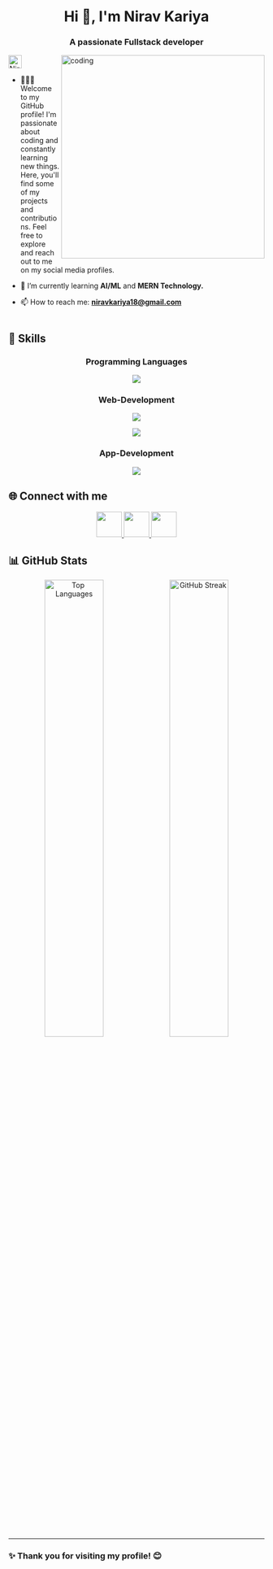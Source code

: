 <h1 align="center">Hi 👋, I'm Nirav Kariya</h1>
<h3 align="center">A passionate Fullstack developer</h3>
<img align="right" alt="coding" width="400px" src="https://cdn.dribbble.com/users/1162077/screenshots/3848914/programmer.gif">
<p align="left"> <img src="https://komarev.com/ghpvc/?username=niravkariya08&label=Profile%20views&color=0e75b6&style=flat" alt="NiravKariya" height="26"/> </p>

- 👨🏼‍💼 Welcome to my GitHub profile! I'm passionate about coding and constantly learning new things. Here, you'll find some of my projects and contributions. Feel free to explore and reach out to me on my social media profiles.

- 🌱 I’m currently learning **AI/ML** and **MERN Technology.**
 
- 📫 How to reach me: **niravkariya18@gmail.com**


 <img height="1" />
<h2 align="left">🚀 Skills</h2>

<h3 align="center">Programming Languages</h3>
<p align="center">
  <a href="https://skillicons.dev">
    <img src="https://skillicons.dev/icons?i=c,java,js,python,dart,php" />
  </a>
</p>

<h3 align="center">Web-Development</h3>
<p align="center">
  <a href="https://skillicons.dev">
    <img src="https://skillicons.dev/icons?i=html,css,react,bootstrap" />
  </a>
</p>

<p align="center">
  <a href="https://skillicons.dev">
    <img src="https://skillicons.dev/icons?i=nodejs,express,mongodb" />
  </a>
</p>

<h3 align="center">App-Development</h3>
<p align="center">
  <a href="https://skillicons.dev">
    <img src="https://skillicons.dev/icons?i=flutter" />
  </a>
</p>


<h2 align="left">🌐 Connect with me</h2>

<p align="center">
  <a href="https://twitter.com/niravkariya18" target="blank">
    <img src="https://skillicons.dev/icons?i=twitter" height="50"/>
  </a>
  <a href="https://www.linkedin.com/in/nirav-kariya/" target="blank">
    <img src="https://skillicons.dev/icons?i=linkedin" height="50"/>
  </a>
  <a href="https://www.instagram.com/raghuvanshi_nirav_08/" target="blank">
    <img src="https://skillicons.dev/icons?i=instagram" height="50"/>
  </a>
</p>


## 📊 GitHub Stats

<div align="center">
 <img src="https://github-readme-stats.vercel.app/api/top-langs/?username=niravkariya08&layout=compact&theme=radical&hide_border=true" alt="Top Languages" width="48%" />
<img src="https://github-readme-streak-stats.herokuapp.com/?user=niravkariya08&theme=radical&hide_border=true" alt="GitHub Streak" width="48%" />
</div>

---

### ✨ Thank you for visiting my profile! 😊
